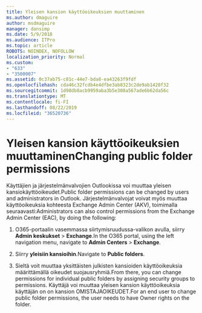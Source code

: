 ```yaml
---
title: Yleisen kansion käyttöoikeuksien muuttaminen
ms.author: dmaguire
author: msdmaguire
manager: dansimp
ms.date: 5/9/2018
ms.audience: ITPro
ms.topic: article
ROBOTS: NOINDEX, NOFOLLOW
localization_priority: Normal
ms.custom:
- "633"
- "3500007"
ms.assetid: 0c37ab75-c81c-44e7-bda8-ea43263f9fdf
ms.openlocfilehash: cda46c32fcdb4e4dfbe3ab8323c2de9ab1420f32
ms.sourcegitcommit: 1d98db8acb9959aba3b5e308a567ade6b62da56c
ms.translationtype: MT
ms.contentlocale: fi-FI
ms.lasthandoff: 08/22/2019
ms.locfileid: "36520736"
---
```

# <a name="changing-public-folder-permissions"></a><span data-ttu-id="d0b4a-102">Yleisen kansion käyttöoikeuksien muuttaminen</span><span class="sxs-lookup"><span data-stu-id="d0b4a-102">Changing public folder permissions</span></span>

<span data-ttu-id="d0b4a-103">Käyttäjien ja järjestelmänvalvojien Outlookissa voi muuttaa yleisen kansiokäyttöoikeudet.</span><span class="sxs-lookup"><span data-stu-id="d0b4a-103">Public folder permissions can be changed by users and administrators in Outlook.</span></span> <span data-ttu-id="d0b4a-104">Järjestelmänvalvojat voivat myös muuttaa käyttöoikeuksia kohteesta Exchange Admin Center (AKV), toimimalla seuraavasti:</span><span class="sxs-lookup"><span data-stu-id="d0b4a-104">Administrators can also control permissions from the Exchange Admin Center (EAC), by doing the following:</span></span>
  
1. <span data-ttu-id="d0b4a-105">O365-portaalin vasemmassa siirtymisruudussa-valikon avulla, siirry **Admin keskukset** \> **Exchange**.</span><span class="sxs-lookup"><span data-stu-id="d0b4a-105">In the O365 portal, using the left navigation menu, navigate to **Admin Centers** \> **Exchange**.</span></span>

2. <span data-ttu-id="d0b4a-106">Siirry **yleisiin kansioihin**.</span><span class="sxs-lookup"><span data-stu-id="d0b4a-106">Navigate to **Public folders**.</span></span>

3. <span data-ttu-id="d0b4a-107">Sieltä voit muuttaa yksittäisten julkisten kansioiden käyttöoikeuksia määrittämällä oikeudet suojausryhmiä.</span><span class="sxs-lookup"><span data-stu-id="d0b4a-107">From there, you can change permissions for individual public folders by assigning security groups to permissions.</span></span> <span data-ttu-id="d0b4a-108">Käyttäjä voi muuttaa yleisen kansion käyttöoikeuksia käyttäjän on on kansion OMISTAJAOIKEUDET.</span><span class="sxs-lookup"><span data-stu-id="d0b4a-108">For an end user to change public folder permissions, the user needs to have Owner rights on the folder.</span></span>
